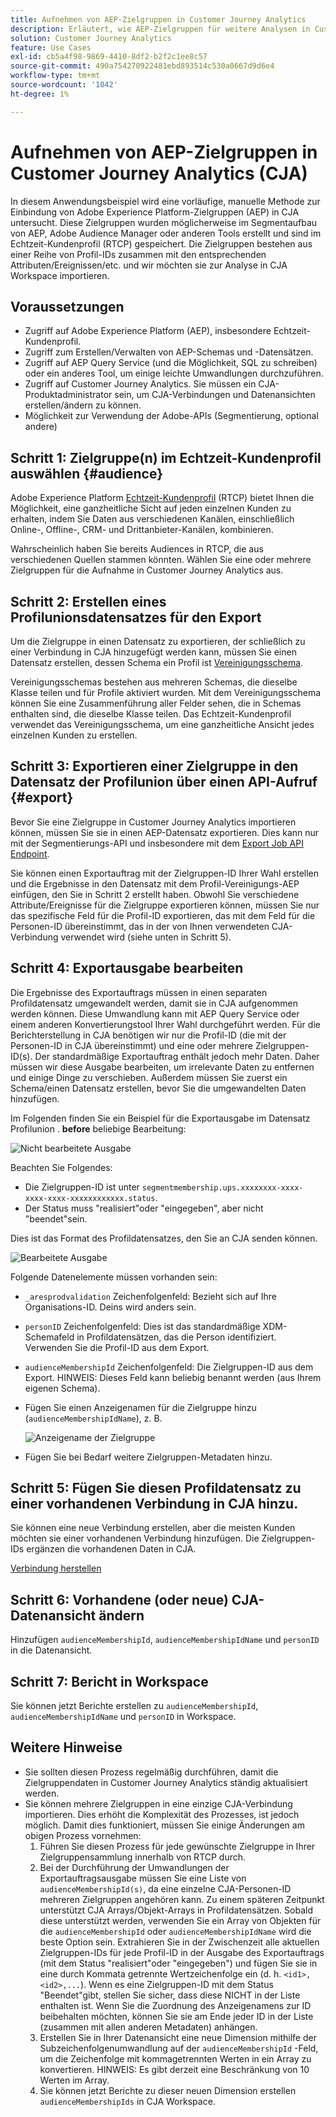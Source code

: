 ```yaml
---
title: Aufnehmen von AEP-Zielgruppen in Customer Journey Analytics
description: Erläutert, wie AEP-Zielgruppen für weitere Analysen in Customer Journey Analytics aufgenommen werden.
solution: Customer Journey Analytics
feature: Use Cases
exl-id: cb5a4f98-9869-4410-8df2-b2f2c1ee8c57
source-git-commit: 490a754270922481ebd893514c530a0667d9d6e4
workflow-type: tm+mt
source-wordcount: '1042'
ht-degree: 1%

---
```


# Aufnehmen von AEP-Zielgruppen in Customer Journey Analytics (CJA)

In diesem Anwendungsbeispiel wird eine vorläufige, manuelle Methode zur Einbindung von Adobe Experience Platform-Zielgruppen (AEP) in CJA untersucht. Diese Zielgruppen wurden möglicherweise im Segmentaufbau von AEP, Adobe Audience Manager oder anderen Tools erstellt und sind im Echtzeit-Kundenprofil (RTCP) gespeichert. Die Zielgruppen bestehen aus einer Reihe von Profil-IDs zusammen mit den entsprechenden Attributen/Ereignissen/etc. und wir möchten sie zur Analyse in CJA Workspace importieren.

## Voraussetzungen

* Zugriff auf Adobe Experience Platform (AEP), insbesondere Echtzeit-Kundenprofil.
* Zugriff zum Erstellen/Verwalten von AEP-Schemas und -Datensätzen.
* Zugriff auf AEP Query Service (und die Möglichkeit, SQL zu schreiben) oder ein anderes Tool, um einige leichte Umwandlungen durchzuführen.
* Zugriff auf Customer Journey Analytics. Sie müssen ein CJA-Produktadministrator sein, um CJA-Verbindungen und Datenansichten erstellen/ändern zu können.
* Möglichkeit zur Verwendung der Adobe-APIs (Segmentierung, optional andere)

## Schritt 1: Zielgruppe(n) im Echtzeit-Kundenprofil auswählen {#audience}

Adobe Experience Platform [Echtzeit-Kundenprofil](https://experienceleague.adobe.com/docs/experience-platform/profile/home.html?lang=de) (RTCP) bietet Ihnen die Möglichkeit, eine ganzheitliche Sicht auf jeden einzelnen Kunden zu erhalten, indem Sie Daten aus verschiedenen Kanälen, einschließlich Online-, Offline-, CRM- und Drittanbieter-Kanälen, kombinieren.

Wahrscheinlich haben Sie bereits Audiences in RTCP, die aus verschiedenen Quellen stammen könnten. Wählen Sie eine oder mehrere Zielgruppen für die Aufnahme in Customer Journey Analytics aus.

## Schritt 2: Erstellen eines Profilunionsdatensatzes für den Export

Um die Zielgruppe in einen Datensatz zu exportieren, der schließlich zu einer Verbindung in CJA hinzugefügt werden kann, müssen Sie einen Datensatz erstellen, dessen Schema ein Profil ist [Vereinigungsschema](https://experienceleague.adobe.com/docs/experience-platform/profile/union-schemas/union-schema.html?lang=en#understanding-union-schemas).

Vereinigungsschemas bestehen aus mehreren Schemas, die dieselbe Klasse teilen und für Profile aktiviert wurden. Mit dem Vereinigungsschema können Sie eine Zusammenführung aller Felder sehen, die in Schemas enthalten sind, die dieselbe Klasse teilen. Das Echtzeit-Kundenprofil verwendet das Vereinigungsschema, um eine ganzheitliche Ansicht jedes einzelnen Kunden zu erstellen.

## Schritt 3: Exportieren einer Zielgruppe in den Datensatz der Profilunion über einen API-Aufruf {#export}

Bevor Sie eine Zielgruppe in Customer Journey Analytics importieren können, müssen Sie sie in einen AEP-Datensatz exportieren. Dies kann nur mit der Segmentierungs-API und insbesondere mit dem [Export Job API Endpoint](https://experienceleague.adobe.com/docs/experience-platform/segmentation/api/export-jobs.html?lang=en).

Sie können einen Exportauftrag mit der Zielgruppen-ID Ihrer Wahl erstellen und die Ergebnisse in den Datensatz mit dem Profil-Vereinigungs-AEP einfügen, den Sie in Schritt 2 erstellt haben. Obwohl Sie verschiedene Attribute/Ereignisse für die Zielgruppe exportieren können, müssen Sie nur das spezifische Feld für die Profil-ID exportieren, das mit dem Feld für die Personen-ID übereinstimmt, das in der von Ihnen verwendeten CJA-Verbindung verwendet wird (siehe unten in Schritt 5).

## Schritt 4: Exportausgabe bearbeiten

Die Ergebnisse des Exportauftrags müssen in einen separaten Profildatensatz umgewandelt werden, damit sie in CJA aufgenommen werden können.  Diese Umwandlung kann mit AEP Query Service oder einem anderen Konvertierungstool Ihrer Wahl durchgeführt werden.  Für die Berichterstellung in CJA benötigen wir nur die Profil-ID (die mit der Personen-ID in CJA übereinstimmt) und eine oder mehrere Zielgruppen-ID(s). Der standardmäßige Exportauftrag enthält jedoch mehr Daten. Daher müssen wir diese Ausgabe bearbeiten, um irrelevante Daten zu entfernen und einige Dinge zu verschieben.  Außerdem müssen Sie zuerst ein Schema/einen Datensatz erstellen, bevor Sie die umgewandelten Daten hinzufügen.

Im Folgenden finden Sie ein Beispiel für die Exportausgabe im Datensatz Profilunion . **before** beliebige Bearbeitung:

![Nicht bearbeitete Ausgabe](assets/export-unedited.png)

Beachten Sie Folgendes:

* Die Zielgruppen-ID ist unter `segmentmembership.ups.xxxxxxxx-xxxx-xxxx-xxxx-xxxxxxxxxxxx.status`.
* Der Status muss &quot;realisiert&quot;oder &quot;eingegeben&quot;, aber nicht &quot;beendet&quot;sein.

Dies ist das Format des Profildatensatzes, den Sie an CJA senden können.

![Bearbeitete Ausgabe](assets/export-edited.png)

Folgende Datenelemente müssen vorhanden sein:

* `_aresprodvalidation` Zeichenfolgenfeld: Bezieht sich auf Ihre Organisations-ID. Deins wird anders sein.
* `personID` Zeichenfolgenfeld: Dies ist das standardmäßige XDM-Schemafeld in Profildatensätzen, das die Person identifiziert. Verwenden Sie die Profil-ID aus dem Export.
* `audienceMembershipId` Zeichenfolgenfeld: Die Zielgruppen-ID aus dem Export.  HINWEIS: Dieses Feld kann beliebig benannt werden (aus Ihrem eigenen Schema).
* Fügen Sie einen Anzeigenamen für die Zielgruppe hinzu (`audienceMembershipIdName`), z. B.

   ![Anzeigename der Zielgruppe](assets/audience-name.png)

* Fügen Sie bei Bedarf weitere Zielgruppen-Metadaten hinzu.

## Schritt 5: Fügen Sie diesen Profildatensatz zu einer vorhandenen Verbindung in CJA hinzu.

Sie können eine neue Verbindung erstellen, aber die meisten Kunden möchten sie einer vorhandenen Verbindung hinzufügen. Die Zielgruppen-IDs ergänzen die vorhandenen Daten in CJA.

[Verbindung herstellen](/help/connections/create-connection.md)

## Schritt 6: Vorhandene (oder neue) CJA-Datenansicht ändern

Hinzufügen `audienceMembershipId`, `audienceMembershipIdName` und `personID` in die Datenansicht.

## Schritt 7: Bericht in Workspace

Sie können jetzt Berichte erstellen zu `audienceMembershipId`, `audienceMembershipIdName` und `personID` in Workspace.

## Weitere Hinweise

* Sie sollten diesen Prozess regelmäßig durchführen, damit die Zielgruppendaten in Customer Journey Analytics ständig aktualisiert werden.
* Sie können mehrere Zielgruppen in eine einzige CJA-Verbindung importieren. Dies erhöht die Komplexität des Prozesses, ist jedoch möglich. Damit dies funktioniert, müssen Sie einige Änderungen am obigen Prozess vornehmen:
   1. Führen Sie diesen Prozess für jede gewünschte Zielgruppe in Ihrer Zielgruppensammlung innerhalb von RTCP durch.
   1. Bei der Durchführung der Umwandlungen der Exportauftragsausgabe müssen Sie eine Liste von `audienceMembershipId(s)`, da eine einzelne CJA-Personen-ID mehreren Zielgruppen angehören kann. Zu einem späteren Zeitpunkt unterstützt CJA Arrays/Objekt-Arrays in Profildatensätzen. Sobald diese unterstützt werden, verwenden Sie ein Array von Objekten für die `audienceMembershipId` oder `audienceMembershipIdName` wird die beste Option sein. Extrahieren Sie in der Zwischenzeit alle aktuellen Zielgruppen-IDs für jede Profil-ID in der Ausgabe des Exportauftrags (mit dem Status &quot;realisiert&quot;oder &quot;eingegeben&quot;) und fügen Sie sie in eine durch Kommata getrennte Wertzeichenfolge ein (d. h. `<id1>,<id2>,...`).  Wenn es eine Zielgruppen-ID mit dem Status &quot;Beendet&quot;gibt, stellen Sie sicher, dass diese NICHT in der Liste enthalten ist.  Wenn Sie die Zuordnung des Anzeigenamens zur ID beibehalten möchten, können Sie sie am Ende jeder ID in der Liste (zusammen mit allen anderen Metadaten) anhängen.
   1. Erstellen Sie in Ihrer Datenansicht eine neue Dimension mithilfe der Subzeichenfolgenumwandlung auf der `audienceMembershipId` -Feld, um die Zeichenfolge mit kommagetrennten Werten in ein Array zu konvertieren. HINWEIS: Es gibt derzeit eine Beschränkung von 10 Werten im Array.
   1. Sie können jetzt Berichte zu dieser neuen Dimension erstellen `audienceMembershipIds` in CJA Workspace.
